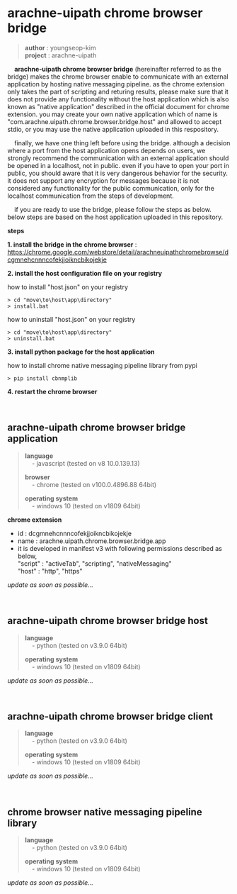 # arachne-uipath chrome browser bridge
> **author** : youngseop-kim <br>
> **project** : arachne-uipath

&nbsp; &nbsp; **arachne-uipath chrome browser bridge** (hereinafter referred to as the bridge) makes the chrome browser enable to communicate with an external application by hosting native messaging pipeline. as the chrome extension only takes the part of scripting and returing results, please make sure that it does not provide any functionality without the host application which is also known as "native application" described in the official document for chrome extension. you may create your own native application which of name is "com.arachne.uipath.chrome.browser.bridge.host" and allowed to accept stdio, or you may use the native application uploaded in this respository. 

&nbsp; &nbsp; finally, we have one thing left before using the bridge. although a decision where a port from the host application opens depends on users, we strongly recommend the communication with an external application should be opened in a localhost, not in public. even if you have to open your port in public, you should aware that it is very dangerous behavior for the security. it does not support any encryption for messages because it is not considered any functionality for the public communication, only for the localhost communication from the steps of development.

&nbsp; &nbsp; if you are ready to use the bridge, please follow the steps as below. below steps are based on the host application uploaded in this repository.

**steps**

**1. install the bridge in the chrome browser** : https://chrome.google.com/webstore/detail/arachneuipathchromebrowse/dcgmnehcnnncofekjjoikncbikojekje

**2. install the host configuration file on your registry**

how to install "host.json" on your registry

```console
> cd "move\to\host\app\directory"
> install.bat
```

how to uninstall "host.json" on your registry

```console
> cd "move\to\host\app\directory"
> uninstall.bat
```

**3. install python package for the host application**

how to install chrome native messaging pipeline library from pypi
```console
> pip install cbnmplib
```

**4. restart the chrome browser**

<br> 

## arachne-uipath chrome browser bridge application

> **language** <br>
> &nbsp; &nbsp; - javascript (tested on v8 10.0.139.13) <br>
> 
> **browser** <br> 
> &nbsp; &nbsp; - chrome (tested on v100.0.4896.88 64bit)
> 
> **operating system** <br>
> &nbsp; &nbsp; - windows 10 (tested on v1809 64bit) <br>

**chrome extension**
- id : dcgmnehcnnncofekjjoikncbikojekje
- name : arachne.uipath.chrome.browser.bridge.app
- it is developed in manifest v3 with following permissions described as below, <br> 
"script" : "activeTab", "scripting", "nativeMessaging" <br> 
"host" : "http", "https"

_update as soon as possible..._

<br> 

## arachne-uipath chrome browser bridge host
> **language** <br> 
> &nbsp; &nbsp; - python (tested on v3.9.0 64bit) <br>
> 
> **operating system** <br>
> &nbsp; &nbsp; - windows 10 (tested on v1809 64bit) <br>

_update as soon as possible..._

<br>

## arachne-uipath chrome browser bridge client
> **language** <br> 
> &nbsp; &nbsp; - python (tested on v3.9.0 64bit) <br>
> 
> **operating system** <br>
> &nbsp; &nbsp; - windows 10 (tested on v1809 64bit) <br>

_update as soon as possible..._

<br>

## chrome browser native messaging pipeline library
> **language** <br> 
> &nbsp; &nbsp; - python (tested on v3.9.0 64bit) <br>
> 
> **operating system** <br>
> &nbsp; &nbsp; - windows 10 (tested on v1809 64bit) <br>

_update as soon as possible..._

<br>

